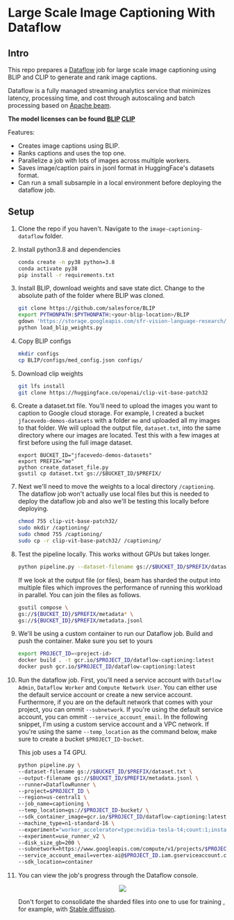 # Large Scale Image Captioning With Dataflow

## Intro

This repo prepares a [Dataflow](https://cloud.google.com/dataflow) job for large scale image captioning using BLIP and CLIP to generate and rank image captions.

Dataflow is a fully managed streaming analytics service that minimizes latency, processing time, and cost through autoscaling and batch processing based on [Apache beam](https://beam.apache.org/).

**The model licenses can be found [BLIP](https://github.com/salesforce/BLIP/blob/main/LICENSE.txt) [CLIP](https://github.com/openai/CLIP/blob/main/LICENSE)**

Features:
- Creates image captions using BLIP.
- Ranks captions and uses the top one.
- Parallelize a job with lots of images across multiple workers.
- Saves image/caption pairs in jsonl format in HuggingFace's datasets format.
- Can run a small subsample in a local environment before deploying the dataflow job.

## Setup

1. Clone the repo if you haven't. Navigate to the `image-captioning-dataflow` folder.
1. Install python3.8 and dependencies

    ```bash
    conda create -n py38 python=3.8
    conda activate py38
    pip install -r requirements.txt
    ```
1. Install BLIP, download weights and save state dict. Change <your-blip-location> to the absolute path of the folder where BLIP was cloned.

    ```bash
    git clone https://github.com/salesforce/BLIP
    export PYTHONPATH:$PYTHONPATH:<your-blip-location>/BLIP
    gdown 'https://storage.googleapis.com/sfr-vision-language-research/BLIP/models/model*_base_caption.pth'
    python load_blip_weights.py
    ```

1. Copy BLIP configs

    ```bash
    mkdir configs
    cp BLIP/configs/med_config.json configs/
    ```

1. Download clip weights

    ```bash
    git lfs install
    git clone https://huggingface.co/openai/clip-vit-base-patch32
    ```

1. Create a dataset.txt file. You'll need to upload the images you want to caption to Google cloud storage. For example, I created a bucket `jfacevedo-demos-datasets` with a folder `me` and uploaded all my images to that folder. We will upload the output file, `dataset.txt`, into the same directory where our images are located. Test this with a few images at first before using the full image dataset.

    ```
    export BUCKET_ID="jfacevedo-demos-datasets"
    export PREFIX="me"
    python create_dataset_file.py
    gsutil cp dataset.txt gs://$BUCKET_ID/$PREFIX/
    ```

1. Next we'll need to move the weights to a local directory `/captioning`. The dataflow job won't actually use local files but this is needed to deploy the dataflow job and also we'll be testing this locally before deploying.

    ```bash
    chmod 755 clip-vit-base-patch32/
    sudo mkdir /captioning/
    sudo chmod 755 /captioning/
    sudo cp -r clip-vit-base-patch32/ /captioning/
    ```

1. Test the pipeline locally. This works without GPUs but takes longer.

    ```bash
    python pipeline.py --dataset-filename gs://$BUCKET_ID/$PREFIX/dataset.txt --output-filename gs://$BUCKET_ID/$PREFIX/metadata.jsonl
    ```

    If we look at the output file (or files), beam has sharded the output into multiple files which improves the performance of running this workload in parallel. You can join the files as follows.

    ```bash
    gsutil compose \
    gs://${BUCKET_ID}/$PREFIX/metadata* \
    gs://${BUCKET_ID}/$PREFIX/metadata.jsonl
    ```

1. We'll be using a custom container to run our Dataflow job. Build and push the container. Make sure you set <project-id> to yours

    ```bash
    export PROJECT_ID=<project-id>
    docker build . -t gcr.io/$PROJECT_ID/dataflow-captioning:latest
    docker push gcr.io/$PROJECT_ID/dataflow-captioning:latest
    ```

1. Run the dataflow job. First, you'll need a service account with `Dataflow Admin`, `Dataflow Worker` and `Compute Network User`. You can either use the default service account or create a new service account. Furthermore, if you are on the default network that comes with your project, you can ommit `--subnetwork`. If you're using the default service account, you can ommit `--service_account_email`. In the following snippet, I'm using a custom service account and a VPC network. If you're using the same `--temp_location` as the command below, make sure to create a bucket `$PROJECT_ID-bucket`.

    This job uses a T4 GPU.

    ```bash
    python pipeline.py \
    --dataset-filename gs://$BUCKET_ID/$PREFIX/dataset.txt \
    --output-filename gs://$BUCKET_ID/$PREFIX/metadata.jsonl \
    --runner=DataflowRunner \
    --project=$PROJECT_ID \
    --region=us-central1 \
    --job_name=captioning \
    --temp_location=gs://$PROJECT_ID-bucket/ \
    --sdk_container_image=gcr.io/$PROJECT_ID/dataflow-captioning:latest \
    --machine_type=n1-standard-16 \
    --experiment="worker_accelerator=type:nvidia-tesla-t4;count:1;install-nvidia-driver" \
    --experiment=use_runner_v2 \
    --disk_size_gb=200 \
    --subnetwork=https://www.googleapis.com/compute/v1/projects/$PROJECT_ID/regions/us-central1/subnetworks/jfacevedo-demo-subnet \
    --service_account_email=vertex-ai@$PROJECT_ID.iam.gserviceaccount.com \
    --sdk_location=container
    ```

1. You can view the job's progress through the Dataflow console.

    <center>
    <image src="./images/dataflow_job.png">
    </center>

    Don't forget to consolidate the sharded files into one to use for training , for example, with [Stable diffusion](../finetuning-stable-diffusion).